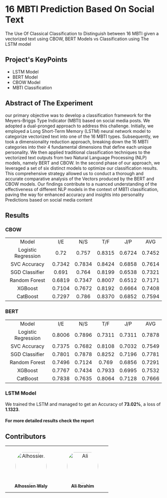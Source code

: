 # 16 MBTI Prediction Based On Social Text
 The Use Of Classical Classification to Distinguish between 16 MBTI given a vectorized text using CBOW, BERT Models vs Classification using The LSTM model

## Project's KeyPoints
* LSTM Model
* BERT Model
* CBOW Model
* MBTI Classification
  
## Abstract of The Experiment
our primary objective was to develop a classification
framework for the Meyers-Briggs Type Indicator (MBTI) based on social media
posts. We adopted a dual-pronged approach to address this challenge. Initially,
we employed a Long Short-Term Memory (LSTM) neural network model to categorize vectorized text into one of the 16 MBTI types. Subsequently, we took a
dimensionality reduction approach, breaking down the 16 MBTI categories into
their 4 fundamental dimensions that define each unique personality. We then
applied traditional classification techniques to the vectorized text outputs from
two Natural Language Processing (NLP) models, namely BERT and CBOW.
In the second phase of our approach, we leveraged a set of six distinct models to optimize our classification results. This comprehensive strategy allowed us
to conduct a thorough and accurate comparative analysis of the Vectors produced by the BERT and CBOW models. Our findings contribute to a nuanced 
understanding of the effectiveness of different NLP models in the context of MBTI classification, paving the way for enhanced accuracy and insights into personality
Predictions based on social media content

## Results
### CBOW
<table>
  <tr>
    <td align="center">Model</td>
     <td align="center">I/E</td>
     <td align="center">N/S</td>
     <td align="center">T/F</td>
     <td align="center">J/P</td>
     <td align="center">AVG</td>
  </tr>
  <tr>
    <td align="center">Logistic Regression</td>
     <td align="center">0.72</td>
     <td align="center">0.757</td>
     <td align="center">0.8315</td>
     <td align="center">0.6724</td>
     <td align="center">0.7452</td>
  </tr>
  <tr>
    <td align="center">SVC Accuracy</td>
     <td align="center">0.7342</td>
     <td align="center">0.7834</td>
     <td align="center">0.8424</td>
     <td align="center">0.6858</td>
     <td align="center">0.7614</td>
  </tr>
  <tr>
    <td align="center">SGD Classifier</td>
     <td align="center">0.691</td>
     <td align="center">0.764</td>
     <td align="center">0.8199</td>
     <td align="center">0.6538</td>
     <td align="center">0.7321</td>
  </tr>
  <tr>
    <td align="center">Random Forest</td>
     <td align="center">0.6819</td>
     <td align="center">0.7347</td>
     <td align="center">0.8007</td>
     <td align="center">0.6512</td>
     <td align="center">0.7171</td>
  </tr>
  <tr>
    <td align="center">XGBoost</td>
     <td align="center">0.7104</td>
     <td align="center">0.7672</td>
     <td align="center">0.8192</td>
     <td align="center">0.6664</td>
     <td align="center">0.7408</td>
  </tr>
  <tr>
    <td align="center">CatBoost</td>
     <td align="center">0.7297</td>
     <td align="center">0.786</td>
     <td align="center">0.8370</td>
     <td align="center">0.6852</td>
     <td align="center">0.7594</td>
  </tr>
</table>

### BERT
<table>
  <tr>
    <td align="center">Model</td>
     <td align="center">I/E</td>
     <td align="center">N/S</td>
     <td align="center">T/F</td>
     <td align="center">J/P</td>
     <td align="center">AVG</td>
  </tr>
  <tr>
    <td align="center">Logistic Regression</td>
     <td align="center">0.8006</td>
     <td align="center">0.7896</td>
     <td align="center">0.7311</td>
     <td align="center">0.7311</td>
     <td align="center">0.7878</td>
  </tr>
  <tr>
    <td align="center">SVC Accuracy</td>
     <td align="center">0.7375</td>
     <td align="center">0.7682</td>
     <td align="center">0.8108</td>
     <td align="center">0.7032</td>
     <td align="center">0.7549</td>
  </tr>
  <tr>
    <td align="center">SGD Classifier</td>
     <td align="center">0.7801</td>
     <td align="center">0.7878</td>
     <td align="center">0.8252</td>
     <td align="center">0.7196</td>
     <td align="center">0.7781</td>
  </tr>
  <tr>
    <td align="center">Random Forest</td>
     <td align="center">0.7496</td>
     <td align="center">0.7124</td>
     <td align="center">0.769</td>
     <td align="center">0.6856</td>
     <td align="center">0.7291</td>
  </tr>
  <tr>
    <td align="center">XGBoost</td>
     <td align="center">0.7767</td>
     <td align="center">0.7434</td>
     <td align="center">0.7933</td>
     <td align="center">0.6995</td>
     <td align="center">0.7532</td>
  </tr>
  <tr>
    <td align="center">CatBoost</td>
     <td align="center">0.7838</td>
     <td align="center">0.7635</td>
     <td align="center">0.8064</td>
     <td align="center">0.7128</td>
     <td align="center">0.7666</td>
  </tr>
 </table>

 ### LSTM Model
 We trained the LSTM and managed to get an Accuracy of **73.02%**, a loss of **1.1323**.

#### For more detailed results check the report

## Contributors
<table>
<tr>
    <td align="center" style="word-wrap: break-word; width: 150.0; height: 150.0">
        <a href=https://github.com/hedrax>
            <img src=https://avatars.githubusercontent.com/u/88040920?s=400&v=4 width="100;"  style="border-radius:50%;align-items:center;justify-content:center;overflow:hidden;padding-top:10px" alt=Alhossien Waly/>
            <br />
            <sub style="font-size:14px"><b>Alhossien Waly</b></sub>
        </a>
    </td>
    <td align="center" style="word-wrap: break-word; width: 150.0; height: 150.0">
        <a href=https://github.com/AliFeteha>
            <img src=https://avatars.githubusercontent.com/u/116113529?v=4 width="100;"  style="border-radius:50%;align-items:center;justify-content:center;overflow:hidden;padding-top:10px" alt=Ali Ibrahim/>
            <br />
            <sub style="font-size:14px"><b>Ali Ibrahim</b></sub>
        </a>
    </td>
</tr>
</table>
